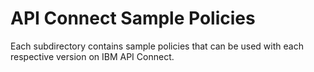 # API Connect Sample Policies

Each subdirectory contains sample policies that can be used with each respective version on IBM API Connect.
